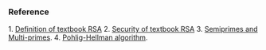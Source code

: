 ### Reference

1. [Definition of textbook RSA](https://crypto.stackexchange.com/questions/1448/definition-of-textbook-rsa)
2. [Security of textbook RSA](https://security.stackexchange.com/questions/49047/is-the-standard-scheme-of-rsa-cca-and-cpa-secure)
3. [Semiprimes and Multi-primes](https://crypto.stackexchange.com/questions/20440/what-are-multi-primes-and-how-are-they-different-from-semiprimes/20441#20441).
4. [Pohlig-Hellman algorithm](https://crypto.stackexchange.com/questions/52724/pohlig-hellman-algorithm).

